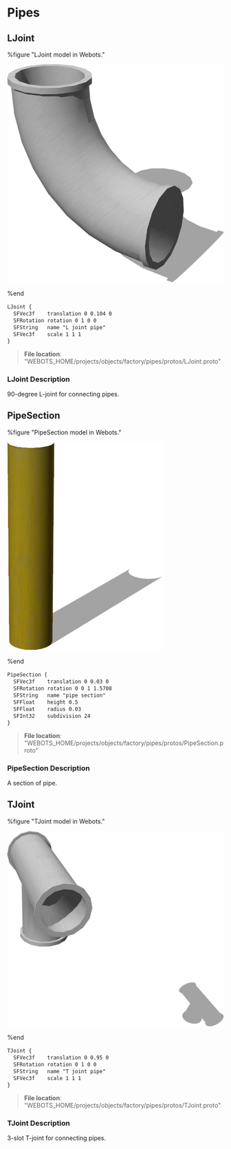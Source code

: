 # Pipes

## LJoint

%figure "LJoint model in Webots."

![LJoint](images/objects/pipes/LJoint/model.png)

%end

```
LJoint {
  SFVec3f    translation 0 0.104 0
  SFRotation rotation 0 1 0 0
  SFString   name "L joint pipe"
  SFVec3f    scale 1 1 1
}
```

> **File location**: "WEBOTS\_HOME/projects/objects/factory/pipes/protos/LJoint.proto"

### LJoint Description

90-degree L-joint for connecting pipes.

## PipeSection

%figure "PipeSection model in Webots."

![PipeSection](images/objects/pipes/PipeSection/model.png)

%end

```
PipeSection {
  SFVec3f    translation 0 0.03 0
  SFRotation rotation 0 0 1 1.5708
  SFString   name "pipe section"
  SFFloat    height 0.5
  SFFloat    radius 0.03
  SFInt32    subdivision 24
}
```

> **File location**: "WEBOTS\_HOME/projects/objects/factory/pipes/protos/PipeSection.proto"

### PipeSection Description

A section of pipe.

## TJoint

%figure "TJoint model in Webots."

![TJoint](images/objects/pipes/TJoint/model.png)

%end

```
TJoint {
  SFVec3f    translation 0 0.95 0
  SFRotation rotation 0 1 0 0
  SFString   name "T joint pipe"
  SFVec3f    scale 1 1 1
}
```

> **File location**: "WEBOTS\_HOME/projects/objects/factory/pipes/protos/TJoint.proto"

### TJoint Description

3-slot T-joint for connecting pipes.

